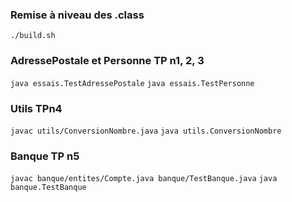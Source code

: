 


### Remise à niveau des .class 
`./build.sh`

### AdressePostale et Personne TP n1, 2, 3

`java essais.TestAdressePostale`
`java essais.TestPersonne`

### Utils TPn4
`javac utils/ConversionNombre.java`
`java utils.ConversionNombre`

### Banque TP n5
`javac banque/entites/Compte.java banque/TestBanque.java`
`java banque.TestBanque`